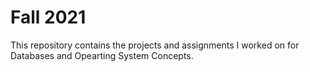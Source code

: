 # Fall 2021

This repository contains the projects and assignments I worked on for Databases and Opearting System Concepts.
